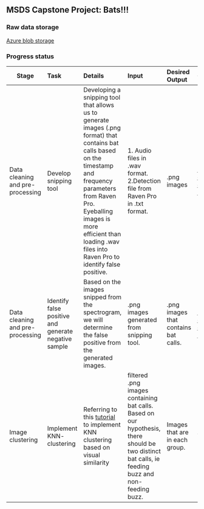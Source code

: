 ## MSDS Capstone Project: Bats!!!

### Raw data storage
[Azure blob storage](https://portal.azure.com/#view/Microsoft_Azure_Storage/ContainerMenuBlade/~/overview/storageAccountId/%2Fsubscriptions%2F875b6f94-2db7-46a3-8ecc-1dd2549c188d%2FresourceGroups%2FCapstone_project%2Fproviders%2FMicrosoft.Storage%2FstorageAccounts%2Fkirstngcapstone/path/annotated-data/etag/%220x8DAEFA5F2564873%22/defaultEncryptionScope/%24account-encryption-key/denyEncryptionScopeOverride~/false/defaultId//publicAccessVal/Container)

### Progress status

|Stage |Task |Details  |Input |Desired Output |Github Issue |Status |
| --- |:---| :---| :---- |:--- |:---|:---|
|Data cleaning and pre-processing | Develop snipping tool | Developing a snipping tool that allows us to generate images (.png format) that contains bat calls based on the timestamp and frequency parameters from Raven Pro. Eyeballing images is more efficient than loading .wav files into Raven Pro to identify false positive. | 1. Audio files in .wav format.   2.Detection file from Raven Pro in .txt format. | .png images | https://github.com/uw-echospace/bat-detector-msds/issues/9 | In progress |
|Data cleaning and pre-processing | Identify false positive and generate negative sample  | Based on the images snipped from the spectrogram, we will determine the false positive from the generated images. | .png images generated from snipping tool. | .png images that contains bat calls. | https://github.com/uw-echospace/bat-detector-msds/issues/5 | Pending upstream |
|Image clustering | Implement KNN- clustering   | Referring to this [tutorial](https://towardsdatascience.com/how-to-cluster-images-based-on-visual-similarity-cd6e7209fe34) to implement KNN clustering based on visual similarity| filtered .png images containing bat calls. Based on our hypothesis, there should be two distinct bat calls, ie feeding buzz and non-feeding buzz. | Images that are in each group. | TBD| Pending upstream |

